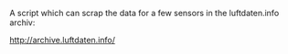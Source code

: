 A script which can scrap the data for a few sensors in the luftdaten.info archiv:

http://archive.luftdaten.info/

